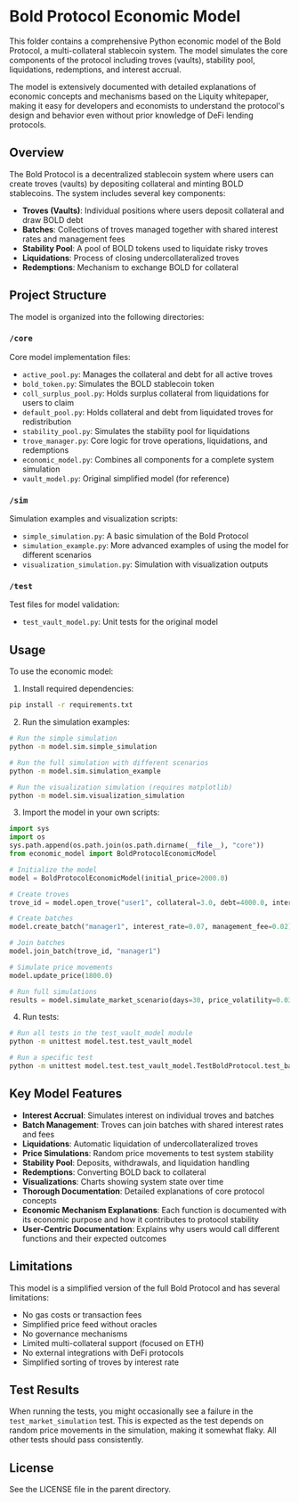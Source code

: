 # Bold Protocol Economic Model

This folder contains a comprehensive Python economic model of the Bold Protocol, a multi-collateral stablecoin system. The model simulates the core components of the protocol including troves (vaults), stability pool, liquidations, redemptions, and interest accrual.

The model is extensively documented with detailed explanations of economic concepts and mechanisms based on the Liquity whitepaper, making it easy for developers and economists to understand the protocol's design and behavior even without prior knowledge of DeFi lending protocols.

## Overview

The Bold Protocol is a decentralized stablecoin system where users can create troves (vaults) by depositing collateral and minting BOLD stablecoins. The system includes several key components:

- **Troves (Vaults)**: Individual positions where users deposit collateral and draw BOLD debt
- **Batches**: Collections of troves managed together with shared interest rates and management fees
- **Stability Pool**: A pool of BOLD tokens used to liquidate risky troves
- **Liquidations**: Process of closing undercollateralized troves
- **Redemptions**: Mechanism to exchange BOLD for collateral

## Project Structure

The model is organized into the following directories:

### `/core`
Core model implementation files:
- `active_pool.py`: Manages the collateral and debt for all active troves
- `bold_token.py`: Simulates the BOLD stablecoin token
- `coll_surplus_pool.py`: Holds surplus collateral from liquidations for users to claim
- `default_pool.py`: Holds collateral and debt from liquidated troves for redistribution
- `stability_pool.py`: Simulates the stability pool for liquidations
- `trove_manager.py`: Core logic for trove operations, liquidations, and redemptions
- `economic_model.py`: Combines all components for a complete system simulation
- `vault_model.py`: Original simplified model (for reference)

### `/sim`
Simulation examples and visualization scripts:
- `simple_simulation.py`: A basic simulation of the Bold Protocol
- `simulation_example.py`: More advanced examples of using the model for different scenarios
- `visualization_simulation.py`: Simulation with visualization outputs

### `/test`
Test files for model validation:
- `test_vault_model.py`: Unit tests for the original model

## Usage

To use the economic model:

1. Install required dependencies:

```bash
pip install -r requirements.txt
```

2. Run the simulation examples:

```bash
# Run the simple simulation
python -m model.sim.simple_simulation

# Run the full simulation with different scenarios
python -m model.sim.simulation_example

# Run the visualization simulation (requires matplotlib)
python -m model.sim.visualization_simulation
```

3. Import the model in your own scripts:

```python
import sys
import os
sys.path.append(os.path.join(os.path.dirname(__file__), "core"))
from economic_model import BoldProtocolEconomicModel

# Initialize the model
model = BoldProtocolEconomicModel(initial_price=2000.0)

# Create troves
trove_id = model.open_trove("user1", collateral=3.0, debt=4000.0, interest_rate=0.05)

# Create batches
model.create_batch("manager1", interest_rate=0.07, management_fee=0.02)

# Join batches
model.join_batch(trove_id, "manager1")

# Simulate price movements
model.update_price(1800.0)

# Run full simulations
results = model.simulate_market_scenario(days=30, price_volatility=0.03, plot_results=True)
```

4. Run tests:

```bash
# Run all tests in the test_vault_model module
python -m unittest model.test.test_vault_model

# Run a specific test
python -m unittest model.test.test_vault_model.TestBoldProtocol.test_batch_management
```

## Key Model Features

- **Interest Accrual**: Simulates interest on individual troves and batches
- **Batch Management**: Troves can join batches with shared interest rates and fees
- **Liquidations**: Automatic liquidation of undercollateralized troves
- **Price Simulations**: Random price movements to test system stability
- **Stability Pool**: Deposits, withdrawals, and liquidation handling
- **Redemptions**: Converting BOLD back to collateral
- **Visualizations**: Charts showing system state over time
- **Thorough Documentation**: Detailed explanations of core protocol concepts
- **Economic Mechanism Explanations**: Each function is documented with its economic purpose and how it contributes to protocol stability
- **User-Centric Documentation**: Explains why users would call different functions and their expected outcomes

## Limitations

This model is a simplified version of the full Bold Protocol and has several limitations:

- No gas costs or transaction fees
- Simplified price feed without oracles
- No governance mechanisms
- Limited multi-collateral support (focused on ETH)
- No external integrations with DeFi protocols
- Simplified sorting of troves by interest rate

## Test Results

When running the tests, you might occasionally see a failure in the `test_market_simulation` test. This is expected as the test depends on random price movements in the simulation, making it somewhat flaky. All other tests should pass consistently.

## License

See the LICENSE file in the parent directory.